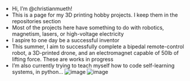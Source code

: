 - Hi, I’m @christianmueth!
- This is a page for my 3D printing hobby projects. I keep them in the repositories section
- Most of the projects here have something to do with robotics, magnetism, lasers, or high-voltage electricity
- I aspire to one day be a successful inventor
- This summer, I aim to successfully complete a bipedal remote-control robot, a 3D-printed drone, and an electromagnet capable of 50lb of lifting force. These are works in progress
- I’m also currently trying to teach myself how to code self-learning systems, in python...
![image](https://user-images.githubusercontent.com/59476460/123031163-d91a8c80-d3b1-11eb-9a77-3503048c265f.png)
![image](https://user-images.githubusercontent.com/59476460/123031123-c902ad00-d3b1-11eb-9cab-706920eec44d.png)
